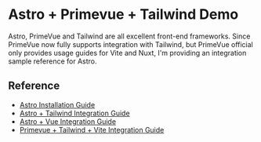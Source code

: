 # Astro + Primevue + Tailwind Demo

Astro, PrimeVue and Tailwind are all excellent front-end frameworks. Since PrimeVue now fully supports integration with Tailwind, but PrimeVue official only provides usage guides for Vite and Nuxt, I'm providing an integration sample reference for Astro.

## Reference
* [Astro Installation Guide](https://docs.astro.build/en/install/auto/)
* [Astro + Tailwind Integration Guide](https://docs.astro.build/en/guides/integrations-guide/tailwind/)
* [Astro + Vue Integration Guide](https://docs.astro.build/en/guides/integrations-guide/vue/)
* [Primevue + Tailwind + Vite Integration Guide](https://tailwind.primevue.org/vite/)